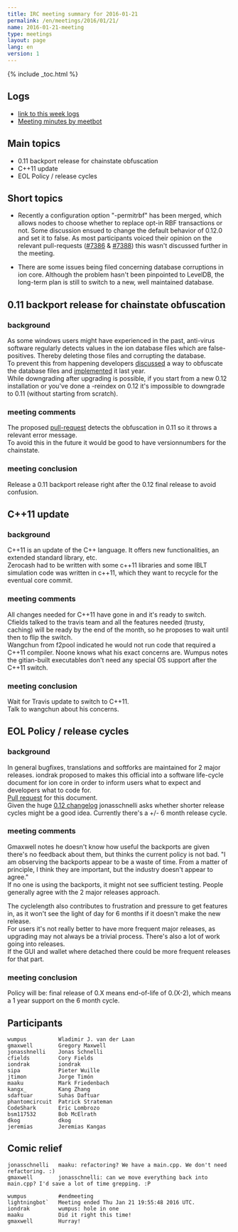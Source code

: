 ```yaml
---
title: IRC meeting summary for 2016-01-21
permalink: /en/meetings/2016/01/21/
name: 2016-01-21-meeting
type: meetings
layout: page
lang: en
version: 1
---
```

{% include _toc.html %}

## Logs

- [link to this week logs](http://ionstats.com/irc/ion-dev/logs/2016/01/21#l1453402792.0)  
- [Meeting minutes by meetbot](http://www.erisian.com.au/meetbot/ion-dev/2016/ion-dev.2016-01-21-18.59.html) 

## Main topics 

- 0.11 backport release for chainstate obfuscation  
- C++11 update  
- EOL Policy / release cycles

## Short topics

- Recently a configuration option "-permitrbf" has been merged, which allows nodes to choose whether to replace opt-in RBF transactions or not. 
Some discussion ensued to change the default behavior of 0.12.0 and set it to false. As most participants voiced their opinion on the relevant pull-requests ([#7386](https://github.com/ion/ion/pull/7386) & [#7388](https://github.com/ion/ion/pull/7388)) this wasn't discussed further in the meeting. 

- There are some issues being filed concerning database corruptions in ion core. Although the problem hasn't been pinpointed to LevelDB, the long-term plan is still to switch to a new, well maintained database.

## 0.11 backport release for chainstate obfuscation

### background

As some windows users might have experienced in the past, anti-virus software regularly detects values in the ion database files which are false-positives. Thereby deleting those files and corrupting the database.  
To prevent this from happening developers [discussed](https://github.com/ion/ion/issues/6613) a way to obfuscate the database files and [implemented](https://github.com/ion/ion/pull/6650) it last year.  
While downgrading after upgrading is possible, if you start from a new 0.12 installation or you've done a -reindex on 0.12 it's impossible to downgrade to 0.11 (without starting from scratch). 

### meeting comments

The proposed [pull-request](https://github.com/ion/ion/pull/7259) detects the obfuscation in 0.11 so it throws a relevant error message.  
To avoid this in the future it would be good to have versionnumbers for the chainstate.

### meeting conclusion

Release a 0.11 backport release right after the 0.12 final release to avoid confusion.

## C++11 update

### background

C++11 is an update of the C++ language. It offers new functionalities, an extended standard library, etc.  
Zerocash had to be written with some c++11 libraries and some IBLT simulation code was written in c++11, which they want to recycle for the eventual core commit.  

### meeting comments

All changes needed for C++11 have gone in and it's ready to switch.  
Cfields talked to the travis team and all the features needed (trusty, caching) will be ready by the end of the month, so he proposes to wait until then to flip the switch.  
Wangchun from f2pool indicated he would not run code that required a C++11 compiler. Noone knows what his exact concerns are. Wumpus notes the gitian-built executables don't need any special OS support after the C++11 switch.

### meeting conclusion

Wait for Travis update to switch to C++11.  
Talk to wangchun about his concerns.

## EOL Policy / release cycles

### background

In general bugfixes, translations and softforks are maintained for 2 major releases. iondrak proposed to makes this official into a software life-cycle document for ion core in order to inform users what to expect and developers what to code for.   
[Pull request](https://github.com/cevap/website/pull/37) for this document.  
Given the huge [0.12 changelog](https://github.com/ion/ion/blob/0.12/doc/release-notes.md) jonasschnelli asks whether shorter release cycles might be a good idea. Currently there's a +/- 6 month release cycle.


### meeting comments

Gmaxwell notes he doesn't know how useful the backports are given there's no feedback about them, but thinks the current policy is not bad. "I am observing the backports appear to be a waste of time. From a matter of principle, I think they are important, but the industry doesn't appear to agree."  
If no one is using the backports, it might not see sufficient testing.
People generally agree with the 2 major releases approach.  

The cyclelength also contributes to frustration and pressure to get features in, as it won't see the light of day for 6 months if it doesn't make the new release.  
For users it's not really better to have more frequent major releases, as upgrading may not always be a trivial process. There's also a lot of work going into releases.  
If the GUI and wallet where detached there could be more frequent releases for that part.

### meeting conclusion

Policy will be: final release of 0.X means end-of-life of 0.(X-2), which means a 1 year support on the 6 month cycle.

## Participants

    wumpus          Wladimir J. van der Laan
    gmaxwell        Gregory Maxwell
    jonasshnelli    Jonas Schnelli
    cfields         Cory Fields
    iondrak         iondrak
    sipa            Pieter Wuille
    jtimon          Jorge Timón
    maaku           Mark Friedenbach
    kangx_          Kang Zhang
    sdaftuar        Suhas Daftuar
    phantomcircuit  Patrick Strateman
    CodeShark       Eric Lombrozo
    bsm117532       Bob McElrath
    dkog            dkog
    jeremias        Jeremias Kangas

## Comic relief

    jonasschnelli   maaku: refactoring? We have a main.cpp. We don't need refactoring. :)
    gmaxwell        jonasschnelli: can we move everything back into main.cpp? I'd save a lot of time grepping. :P

    wumpus          #endmeeting
    lightningbot`   Meeting ended Thu Jan 21 19:55:48 2016 UTC.
    iondrak         wumpus: hole in one
    maaku           Did it right this time!
    gmaxwell        Hurray!
